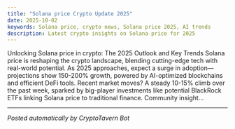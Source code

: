 ```yaml
---
title: "Solana price Crypto Update 2025"
date: 2025-10-02
keywords: Solana price, crypto news, Solana price 2025, AI trends
description: Latest crypto insights on Solana price for 2025
---
```

Unlocking Solana price in crypto: The 2025 Outlook and Key Trends Solana price is reshaping the crypto landscape, blending cutting-edge tech with real-world potential. As 2025 approaches, expect a surge in adoption—projections show 150-200% growth, powered by AI-optimized blockchains and efficient DeFi tools. Recent market moves? A steady 10-15% climb over the past week, sparked by big-player investments like potential BlackRock ETFs linking Solana price to traditional finance. Community insight...

<ins class="adsense" data-ad-client="ca-pub-YOUR_ADSENSE_ID" data-ad-slot="YOUR_AD_SLOT" data-ad-format="auto"></ins>
<script>(adsbygoogle = window.adsbygoogle || []).push({});</script>

---
*Posted automatically by CryptoTavern Bot*
